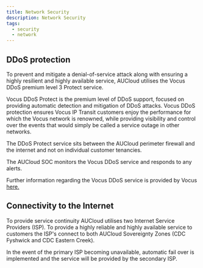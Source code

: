 ```yaml
---
title: Network Security
description: Network Security
tags:
  - security
  - network
---
```


## DDoS protection ##
To prevent and mitigate a denial-of-service attack along with ensuring a highly resilient and highly available service, AUCloud utilises the Vocus DDoS premium level 3 Protect service.  

Vocus DDoS Protect is the premium level of DDoS support, focused on providing automatic detection and mitigation of DDoS attacks. Vocus DDoS protection ensures Vocus IP Transit customers enjoy the performance for which the Vocus network is renowned, while providing visibility and control over the events that would simply be called a service outage in other networks.

The DDoS Protect service sits between the AUCloud perimeter firewall and the internet and not on individual customer tenancies.

The AUCloud SOC monitors the Vocus DDoS service and responds to any alerts.

Further information regarding the Vocus DDoS service is provided by Vocus [here.](https://www.vocus.com.au/enterprise/connectivity/managed-network-services/ddos-protection)

## Connectivity to the Internet ##
To provide service continuity AUCloud utilises two Internet Service Providers (ISP). To provide a highly reliable and highly available service to customers the ISP's connect to both AUCloud Sovereignty Zones (CDC Fyshwick and CDC Eastern Creek). 

In the event of the primary ISP becoming unavailable, automatic fail over is implemented and the service will be provided by the secondary ISP.